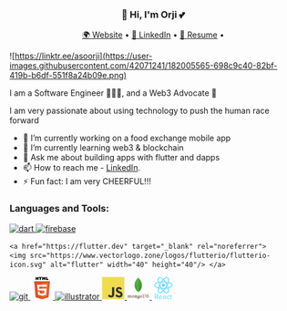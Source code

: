 <h3 align="center">👋 Hi, I'm Orji 💕</h3>
<p align="center">
  <a href="https://linktr.ee/asoorji">🌍 Website</a> • 
  <a href="https://www.linkedin.com/in/aso-ndubuisi-orji/">📖 LinkedIn</a> • 
  <a href="https://drive.google.com/file/d/1Kapx1S6eT_dFWVTY6AneZya0_xyWoNdN/view">📱 Resume</a> • 
</p>

![https://linktr.ee/asoorji](https://user-images.githubusercontent.com/42071241/182005565-698c9c40-82bf-419b-b6df-551f8a24b09e.png)

I am a Software Engineer 👩🏽‍💻, and a Web3 Advocate 🚀 

I am very passionate about using technology to push the human race forward

- 🔭 I’m currently working on a food exchange mobile app
- 🌱 I’m currently learning web3 & blockchain
- 💬 Ask me about building apps with flutter and dapps
- 📫 How to reach me - [LinkedIn](https://www.linkedin.com/in/aso-ndubuisi-orji/).
- ⚡ Fun fact: I am very CHEERFUL!!!

<h3 align="left">Languages and Tools:</h3>
<p align="left"> 
  <a href="https://dart.dev" target="_blank" rel="noreferrer"> 
    <img src="https://www.vectorlogo.zone/logos/dartlang/dartlang-icon.svg" alt="dart" width="40" height="40"/> </a>
  
  
  <a href="https://firebase.google.com/" target="_blank" rel="noreferrer"> 
    <img src="https://www.vectorlogo.zone/logos/firebase/firebase-icon.svg" alt="firebase" width="40" height="40"/> </a> 
  
  
  
    <a href="https://flutter.dev" target="_blank" rel="noreferrer"> 
    <img src="https://www.vectorlogo.zone/logos/flutterio/flutterio-icon.svg" alt="flutter" width="40" height="40"/> </a> 
  
  <a href="https://git-scm.com/" target="_blank" rel="noreferrer"> <img src="https://www.vectorlogo.zone/logos/git-scm/git-scm-icon.svg" alt="git" width="40" height="40"/> </a> <a href="https://www.w3.org/html/" target="_blank" rel="noreferrer"> <img src="https://raw.githubusercontent.com/devicons/devicon/master/icons/html5/html5-original-wordmark.svg" alt="html5" width="40" height="40"/> </a> <a href="https://www.adobe.com/in/products/illustrator.html" target="_blank" rel="noreferrer"> <img src="https://www.vectorlogo.zone/logos/adobe_illustrator/adobe_illustrator-icon.svg" alt="illustrator" width="40" height="40"/> </a> <a href="https://developer.mozilla.org/en-US/docs/Web/JavaScript" target="_blank" rel="noreferrer"> <img src="https://raw.githubusercontent.com/devicons/devicon/master/icons/javascript/javascript-original.svg" alt="javascript" width="40" height="40"/> </a> <a href="https://www.mongodb.com/" target="_blank" rel="noreferrer"> <img src="https://raw.githubusercontent.com/devicons/devicon/master/icons/mongodb/mongodb-original-wordmark.svg" alt="mongodb" width="40" height="40"/> </a> <a href="https://reactjs.org/" target="_blank" rel="noreferrer"> <img src="https://raw.githubusercontent.com/devicons/devicon/master/icons/react/react-original-wordmark.svg" alt="react" width="40" height="40"/> </a> </p>

<!-- <p><img align="left" src="https://github-readme-stats.vercel.app/api/top-langs?username=asoorji&show_icons=true&locale=en&layout=compact" alt="asoorji" /></p>

<p>&nbsp;<img align="center" src="https://github-readme-stats.vercel.app/api?username=asoorji&show_icons=true&locale=en" alt="asoorji" /></p>

<p><img align="center" src="https://github-readme-streak-stats.herokuapp.com/?user=asoorji&" alt="asoorji" /></p> -->
